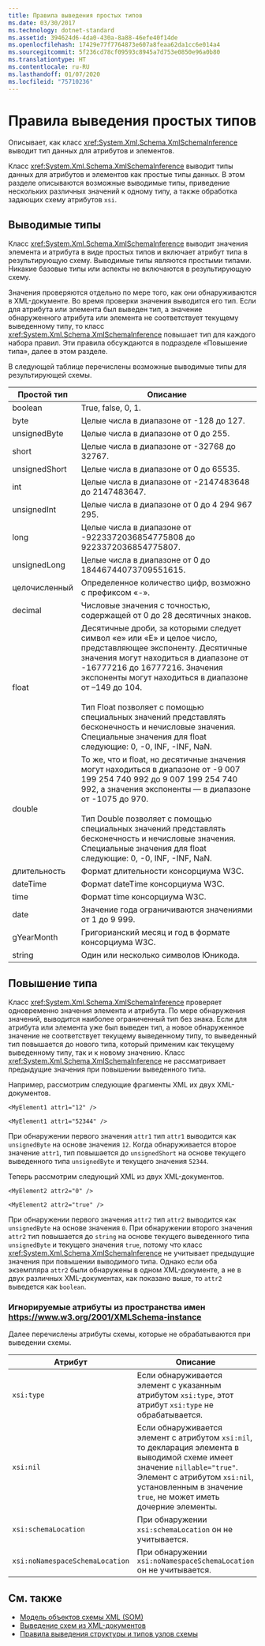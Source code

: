 ```yaml
---
title: Правила выведения простых типов
ms.date: 03/30/2017
ms.technology: dotnet-standard
ms.assetid: 394624d6-4da0-430a-8a88-46efe40f14de
ms.openlocfilehash: 17429e77f7764873e607a8feaa62da1cc6e014a4
ms.sourcegitcommit: 5f236cd78cf09593c8945a7d753e0850e96a0b80
ms.translationtype: HT
ms.contentlocale: ru-RU
ms.lasthandoff: 01/07/2020
ms.locfileid: "75710236"
---
```

# <a name="rules-for-inferring-simple-types"></a>Правила выведения простых типов
Описывает, как класс <xref:System.Xml.Schema.XmlSchemaInference> выводит тип данных для атрибутов и элементов.  
  
 Класс <xref:System.Xml.Schema.XmlSchemaInference> выводит типы данных для атрибутов и элементов как простые типы данных. В этом разделе описываются возможные выводимые типы, приведение нескольких различных значений к одному типу, а также обработка задающих схему атрибутов `xsi`.  
  
## <a name="inferred-types"></a>Выводимые типы  
 Класс <xref:System.Xml.Schema.XmlSchemaInference> выводит значения элемента и атрибута в виде простых типов и включает атрибут типа в результирующую схему. Выводимые типы являются простыми типами. Никакие базовые типы или аспекты не включаются в результирующую схему.  
  
 Значения проверяются отдельно по мере того, как они обнаруживаются в XML-документе. Во время проверки значения выводится его тип. Если для атрибута или элемента был выведен тип, а значение обнаруженного атрибута или элемента не соответствует текущему выведенному типу, то класс <xref:System.Xml.Schema.XmlSchemaInference> повышает тип для каждого набора правил. Эти правила обсуждаются в подразделе «Повышение типа», далее в этом разделе.  
  
 В следующей таблице перечислены возможные выводимые типы для результирующей схемы.  
  
|Простой тип|Описание|  
|-----------------|-----------------|  
|boolean|True, false, 0, 1.|  
|byte|Целые числа в диапазоне от -128 до 127.|  
|unsignedByte|Целые числа в диапазоне от 0 до 255.|  
|short|Целые числа в диапазоне от -32768 до 32767.|  
|unsignedShort|Целые числа в диапазоне от 0 до 65535.|  
|int|Целые числа в диапазоне от -2147483648 до 2147483647.|  
|unsignedInt|Целые числа в диапазоне от 0 до 4 294 967 295.|  
|long|Целые числа в диапазоне от -9223372036854775808 до 9223372036854775807.|  
|unsignedLong|Целые числа в диапазоне от 0 до 18446744073709551615.|  
|целочисленный|Определенное количество цифр, возможно с префиксом «-».|  
|decimal|Числовые значения с точностью, содержащей от 0 до 28 десятичных знаков.|  
|float|Десятичные дроби, за которыми следует символ «e» или «E» и целое число, представляющее экспоненту. Десятичные значения могут находиться в диапазоне от -16777216 до 16777216. Значения экспоненты могут находиться в диапазоне от –149 до 104.<br /><br /> Тип Float позволяет с помощью специальных значений представлять бесконечность и нечисловые значения. Специальные значения для float следующие: 0, -0, INF, -INF, NaN.|  
|double|То же, что и float, но десятичные значения могут находиться в диапазоне от  -9 007 199 254 740 992 до 9 007 199 254 740 992, а значения экспоненты — в диапазоне от -1075 до 970.<br /><br /> Тип Double позволяет с помощью специальных значений представлять бесконечность и нечисловые значения. Специальные значения для float следующие: 0, -0, INF, -INF, NaN.|  
|длительность|Формат длительности консорциума W3C.|  
|dateTime|Формат dateTime консорциума W3C.|  
|time|Формат time консорциума W3C.|  
|date|Значение года ограничиваются значениями от 1 до 9 999.|  
|gYearMonth|Григорианский месяц и год в формате консорциума W3C.|  
|string|Один или несколько символов Юникода.|  
  
## <a name="type-promotion"></a>Повышение типа  
 Класс <xref:System.Xml.Schema.XmlSchemaInference> проверяет одновременно значения элемента и атрибута. По мере обнаружения значений, выводится наиболее ограниченный тип без знака. Если для атрибута или элемента уже был выведен тип, а новое обнаруженное значение не соответствует текущему выведенному типу, то выведенный тип повышается до нового типа, который применим как текущему выведенному типу, так и к новому значению. Класс <xref:System.Xml.Schema.XmlSchemaInference> не рассматривает предыдущие значения при повышении выведенного типа.  
  
 Например, рассмотрим следующие фрагменты XML их двух XML-документов.  
  
 `<MyElement1 attr1="12" />`  
  
 `<MyElement1 attr1="52344" />`  
  
 При обнаружении первого значения `attr1` тип `attr1` выводится как `unsignedByte` на основе значения `12`. Когда обнаруживается второе значение `attr1`, тип повышается до `unsignedShort` на основе текущего выведенного типа `unsignedByte` и текущего значения `52344`.  
  
 Теперь рассмотрим следующий XML из двух XML-документов.  
  
 `<MyElement2 attr2="0" />`  
  
 `<MyElement2 attr2="true" />`  
  
 При обнаружении первого значения `attr2` тип `attr2` выводится как `unsignedByte` на основе значения `0`. При обнаружении второго значения `attr2` тип повышается до `string` на основе текущего выведенного типа `unsignedByte` и текущего значения `true`, потому что класс <xref:System.Xml.Schema.XmlSchemaInference> не учитывает предыдущие значения при повышении выводимого типа. Однако если оба экземпляра `attr2` были обнаружены в одном XML-документе, а не в двух различных XML-документах, как показано выше, то `attr2` выведется как `boolean`.  
  
### <a name="ignored-attributes-from-the-httpswwww3org2001xmlschema-instance-namespace"></a>Игнорируемые атрибуты из пространства имен <https://www.w3.org/2001/XMLSchema-instance>

Далее перечислены атрибуты схемы, которые не обрабатываются при выведении схемы.  
  
|Атрибут|Описание|  
|---------------|-----------------|  
|`xsi:type`|Если обнаруживается элемент с указанным атрибутом `xsi:type`, этот атрибут `xsi:type` не обрабатывается.|  
|`xsi:nil`|Если обнаруживается элемент с атрибутом `xsi:nil`, то декларация элемента в выводимой схеме имеет значение `nillable="true"`. Элемент с атрибутом `xsi:nil`, установленным в значение `true`, не может иметь дочерние элементы.|  
|`xsi:schemaLocation`|При обнаружении `xsi:schemaLocation` он не учитывается.|  
|`xsi:noNamespaceSchemaLocation`|При обнаружении `xsi:noNamespaceSchemaLocation` он не учитывается.|  
  
## <a name="see-also"></a>См. также

- [Модель объектов схемы XML (SOM)](../../../../docs/standard/data/xml/xml-schema-object-model-som.md)
- [Выведение схем из XML-документов](../../../../docs/standard/data/xml/inferring-schemas-from-xml-documents.md)
- [Правила выведения структуры и типов узлов схемы](../../../../docs/standard/data/xml/rules-for-inferring-schema-node-types-and-structure.md)
